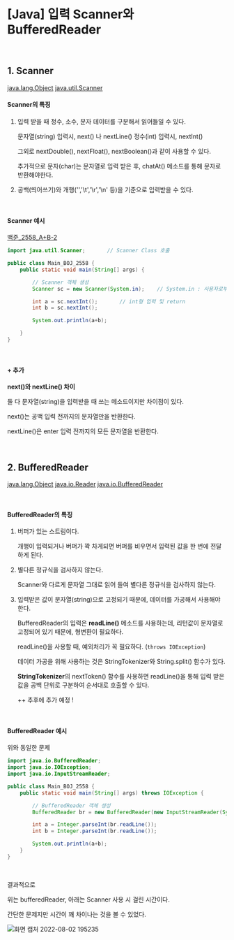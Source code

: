 # [Java] 입력 Scanner와 BufferedReader

​        

## 1. Scanner

[java.lang.Object](https://docs.oracle.com/javase/8/docs/api/java/lang/Object.html)
	[java.util.Scanner](https://docs.oracle.com/javase/8/docs/api/java/util/Scanner.html)



#### Scanner의 특징

1. 입력 받을 때 정수, 소수, 문자 데이터를 구분해서 읽어들일 수 있다.

   문자열(string) 입력시, next() 나 nextLine()
   정수(int) 입력시, nextInt()

   그외로 nextDouble(), nextFloat(), nextBoolean()과 같이 사용할 수 있다.

   추가적으로 문자(char)는 문자열로 입력 받은 후, chatAt() 메소드를 통해 문자로 반환해야한다.

   

2. 공백(띄어쓰기)와 개행('','\t','\r','\n' 등)을 기준으로 입력받을 수 있다.

​       

#### Scanner 예시

[백준_2558_A+B-2](https://www.acmicpc.net/problem/2558)

```java
import java.util.Scanner;       // Scanner Class 호출

public class Main_BOJ_2558 {
    public static void main(String[] args) {

        // Scanner 객체 생성
        Scanner sc = new Scanner(System.in);    // System.in : 사용자로부터 입력받는 입력 스트림

        int a = sc.nextInt();       // int형 입력 및 return
        int b = sc.nextInt();

        System.out.println(a+b);

    }
}
```

​               

#### + 추가

**next()와 nextLine() 차이**

둘 다 문자열(string)을 입력받을 때 쓰는 메소드이지만 차이점이 있다.

next()는 공백 입력 전까지의 문자열만을 반환한다.

nextLine()은 enter 입력 전까지의 모든 문자열을 반환한다.

​        



## 2. BufferedReader

[java.lang.Object](https://docs.oracle.com/javase/8/docs/api/java/lang/Object.html)
	[java.io.Reader](https://docs.oracle.com/javase/8/docs/api/java/io/Reader.html)
		[java.io.BufferedReader](https://docs.oracle.com/javase/8/docs/api/java/io/BufferedReader.html)

​          

#### BufferedReader의 특징

1. 버퍼가 있는 스트림이다.

   개행이 입력되거나 버퍼가 꽉 차게되면 버퍼를 비우면서 입력된 값을 한 번에 전달하게 된다.

2. 별다른 정규식을 검사하지 않는다.

   Scanner와 다르게 문자열 그대로 읽어 들여 별다른 정규식을 검사하지 않는다.   

3. 입력받은 값이 문자열(string)으로 고정되기 때문에, 데이터를 가공해서 사용해야 한다.

   BufferedReader의 입력은 **readLine()** 메소드를 사용하는데, 리턴값이 문자열로 고정되어 있기 때문에, 형변환이 필요하다.

   readLine()을 사용할 때, 예외처리가 꼭 필요하다. (`throws IOException`)

   데이터 가공을 위해 사용하는 것은 StringTokenizer와 String.split() 함수가 있다.

   **StringTokenizer**의 nextToken() 함수를 사용하면 readLine()을 통해 입력 받은 값을 공백 단위로 구분하여 순서대로 호출할 수 있다. 

   ++ 추후에 추가 예정 !

​           

#### BufferedReader 예시

위와 동일한 문제

```java
import java.io.BufferedReader;
import java.io.IOException;
import java.io.InputStreamReader;

public class Main_BOJ_2558 {
    public static void main(String[] args) throws IOException {

        // BufferedReader 객체 생성
        BufferedReader br = new BufferedReader(new InputStreamReader(System.in));

        int a = Integer.parseInt(br.readLine());
        int b = Integer.parseInt(br.readLine());

        System.out.println(a+b);
    }
}
```





​     

결과적으로 

위는 bufferedReader, 아래는 Scanner 사용 시 걸린 시간이다. 

간단한 문제지만 시간이 꽤 차이나는 것을 볼 수 있었다. 

![화면 캡처 2022-08-02 195235](https://user-images.githubusercontent.com/62216158/182357886-5217b492-b723-47c9-991b-5deda71af383.png)